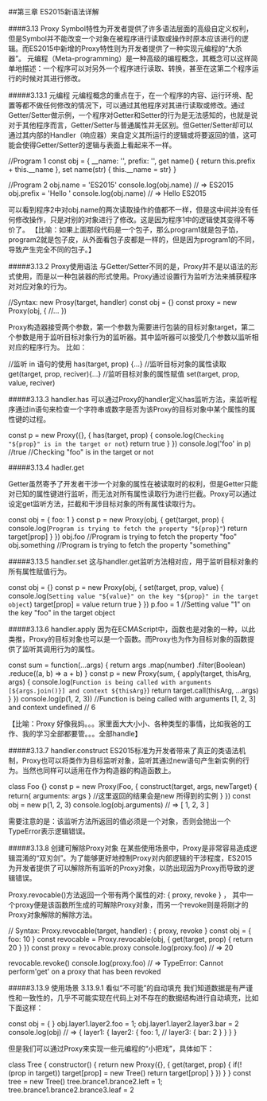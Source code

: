##第三章 ES2015新语法详解

####3.13 Proxy
Symbol特性为开发者提供了许多语法层面的高级自定义权利，但是Symbol并不能改变一个对象在被程序进行读取或操作时原本应该进行的逻辑。而ES2015中新增的Proxy特性则为开发者提供了一种实现元编程的“大杀器”。
元编程（Meta-programming）是一种高级的编程概念，其概念可以这样简单地描述：一个程序可以对另外一个程序进行读取、转换，甚至在这第二个程序运行的时候对其进行修改。

#####3.13.1 元编程
元编程概念的重点在于，在一个程序的内容、运行环境、配置等都不做任何修改的情况下，可以通过其他程序对其进行读取或修改。通过Getter/Setter做示例，一个程序对Getter和Setter的行为是无法感知的，也就是说对于其他程序而言，Getter/Setter与普通属性并无区别。但Getter/Setter却可以通过其内部的Handler（响应器）来自定义其所运行的逻辑或将要返回的值，这可能会使得Getter/Setter的逻辑与表面上看起来不一样。


//Program 1
const obj = {
  __name: '',
  prefix: '',
  get name() { return this.prefix + this.__name },
  set name(str) { this.__name = str}
}

//Program 2
obj.name = 'ES2015'
console.log(obj.name) // => ES2015
obj.prefix = 'Hello '
console.log(obj.name) // => Hello ES2015

可以看到程序2中对obj.name的两次读取操作的值都不一样，但是这中间并没有任何修改操作，只是对别的对象进行了修改。这是因为程序1中的逻辑使其变得不等价了。
【比喻：如果上面那段代码是一个包子，那么program1就是包子馅，program2就是包子皮，从外面看包子皮都是一样的，但是因为program1的不同，导致产生完全不同的包子。】

#####3.13.2 Proxy使用语法
与Getter/Setter不同的是，Proxy并不是以语法的形式使用，而是以一种包装器的形式使用。Proxy通过设置行为监听方法来捕获程序对对应对象的行为。

//Syntax: new Prosy(target, handler)
const obj = {}
const proxy = new Proxy(obj, {
  //...
})

Proxy构造器接受两个参数，第一个参数为需要进行包装的目标对象target，第二个参数是用于监听目标对象行为的监听器。其中监听器可以接受几个参数以监听相对应的程序行为。
比如：

//监听 in 语句的使用
has(target, prop) {...}
//监听目标对象的属性读取
get(target, prop, reciver){...}
//监听目标对象的属性赋值
set(target, prop, value, reciver)

#####3.13.3 handler.has
可以通过Proxy的handler定义has监听方法，来监听程序通过in语句来检查一个字符串或数字是否为该Proxy的目标对象中某个属性的属性键的过程。

const p  = new Proxy({}, {
  has(target, prop) {
    console.log(`Checking "${prop}" is in the target or not`)
    return true
  }
})
console.log('foo' in p) //true
//Checking "foo" is in the target or not

#####3.13.4 hadler.get

Getter虽然寄予了开发者干涉一个对象的属性在被读取时的权利，但是Getter只能对已知的属性键进行监听，而无法对所有属性读取行为进行拦截。Proxy可以通过设定get监听方法，拦截和干涉目标对象的所有属性读取行为。

const obj = { foo: 1 }
const p = new Proxy(obj, {
  get(target, prop) {
    console.log(`Program is trying to fetch the property "${prop}"`)
    return target[prop]
  }
})
obj.foo
//Program is trying to fetch the property "foo"
obj.something
//Program is trying to fetch the property "something"

#####3.13.5 handler.set
这与handler.get监听方法相对应，用于监听目标对象的所有属性赋值行为。

const obj = {}
const p = new Proxy(obj, {
  set(target, prop, value) {
    console.log(`Setting value "${value}" on the key "${prop}" in the target object`)
    target[prop] = value
    return true
  }
})
p.foo = 1
//Setting value "1" on the key "foo" in the target object 

#####3.13.6 handler.apply
因为在ECMAScript中，函数也是对象的一种，以此类推，Proxy的目标对象也可以是一个函数。而Proxy也为作为目标对象的函数提供了监听其调用行为的属性。

const sum = function(...args) {
  return args
    .map(number)
    .filter(Boolean)
    .reduce((a, b) => a + b)
}
const p = new Proxy(sum, {
  apply(target, thisArg, args) {
    console.log(`Function is being called with arguments [${args.join()}] and context ${thisArg}`)
    return target.call(thisArg, ...args)
  }
})
console.log(p(1, 2, 3))
//Function is being called with arguments [1, 2, 3] and context undefined
// 6

【比喻：Proxy 好像我妈。。。家里面大大小小、各种类型的事情，比如我爸的工作、我的学习全部都要管。。。全部handle】

#####3.13.7 handler.construct
ES2015标准为开发者带来了真正的类语法机制，Proxy也可以将类作为目标监听对象，监听其通过new语句产生新实例的行为。当然也同样可以适用在作为构造器的构造函数上。

class Foo {}
const p = new Proxy(Foo, {
  construct(target, args, newTarget) {
    return{ arguments: args } //这里返回的结果会是new 所得到的实例
  }
})
const obj = new p(1, 2, 3)
console.log(obj.arguments) // => [ 1, 2, 3 ]

需要注意的是：该监听方法所返回的值必须是一个对象，否则会抛出一个TypeError表示逻辑错误。

#####3.13.8 创建可解除Proxy对象
在某些使用场景中，Proxy是非常容易造成逻辑混淆的“双刃剑”。为了能够更好地控制Proxy对内部逻辑的干涉程度，ES2015为开发者提供了可以解除所有监听的Proxy对象，以防出现因为Proxy而导致的逻辑错误。

Proxy.revocable()方法返回一个带有两个属性的对: { proxy, revoke } ， 其中一个proxy便是该函数所生成的可解除Proxy对象，而另一个revoke则是将刚才的Proxy对象解除的解除方法。


// Syntax: Proxy.revocable(target, handler) : { proxy, revoke }
const obj = { foo: 10 }
const revocable = Proxy.revocable(obj, {
  get(target, prop) {
    return 20
  }
})
const proxy = revocable.proxy
console.log(proxy.foo) // => 20

revocable.revoke()
console.log(proxy.foo) // => TypeError: Cannot perform'get' on a proxy that has been revoked

#####3.13.9 使用场景
3.13.9.1 看似“不可能”的自动填充
我们知道数据是有严谨性和一致性的，几乎不可能实现在代码上对不存在的数据结构进行自动填充，比如下面这样：

const obj = { }
obj.layer1.layer2.foo = 1;
obj.layer1.layer2.layer3.bar = 2
console.log(obj)
// => { layer1: { layer2: { foo: 1,
//                             layer3: { bar: 2 } } } }

但是我们可以通过Proxy来实现一些元编程的“小把戏”，具体如下：

class Tree {
  constructor() {
    return new Proxy({}, {
      get(target, prop) {
        if(!(prop in target)) target[prop] = new Tree()
        return target[prop]
      }
    })
  }
}
const tree = new Tree()
tree.brance1.brance2.left = 1;
tree.brance1.brance2.brance3.leaf = 2
